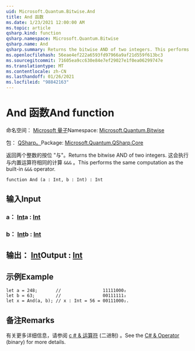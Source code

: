 ```yaml
---
uid: Microsoft.Quantum.Bitwise.And
title: And 函数
ms.date: 1/23/2021 12:00:00 AM
ms.topic: article
qsharp.kind: function
qsharp.namespace: Microsoft.Quantum.Bitwise
qsharp.name: And
qsharp.summary: Returns the bitwise AND of two integers. This performs the same computation as the built-in `&&&` operator.
ms.openlocfilehash: 56eae4ef222a6593fd97966a9af21d559f613bc3
ms.sourcegitcommit: 71605ea9cc630e84e7ef29027e1f0ea06299747e
ms.translationtype: MT
ms.contentlocale: zh-CN
ms.lasthandoff: 01/26/2021
ms.locfileid: "98842163"
---
```

# <a name="and-function"></a><span data-ttu-id="f6fd6-102">And 函数</span><span class="sxs-lookup"><span data-stu-id="f6fd6-102">And function</span></span>

<span data-ttu-id="f6fd6-103">命名空间： [Microsoft 量子](xref:Microsoft.Quantum.Bitwise)</span><span class="sxs-lookup"><span data-stu-id="f6fd6-103">Namespace: [Microsoft.Quantum.Bitwise](xref:Microsoft.Quantum.Bitwise)</span></span>

<span data-ttu-id="f6fd6-104">包： [QSharp。](https://nuget.org/packages/Microsoft.Quantum.QSharp.Core)</span><span class="sxs-lookup"><span data-stu-id="f6fd6-104">Package: [Microsoft.Quantum.QSharp.Core](https://nuget.org/packages/Microsoft.Quantum.QSharp.Core)</span></span>


<span data-ttu-id="f6fd6-105">返回两个整数的按位 "与"。</span><span class="sxs-lookup"><span data-stu-id="f6fd6-105">Returns the bitwise AND of two integers.</span></span>
<span data-ttu-id="f6fd6-106">这会执行与内置运算符相同的计算 `&&&` 。</span><span class="sxs-lookup"><span data-stu-id="f6fd6-106">This performs the same computation as the built-in `&&&` operator.</span></span>

```qsharp
function And (a : Int, b : Int) : Int
```


## <a name="input"></a><span data-ttu-id="f6fd6-107">输入</span><span class="sxs-lookup"><span data-stu-id="f6fd6-107">Input</span></span>

### <a name="a--int"></a><span data-ttu-id="f6fd6-108">a： [Int](xref:microsoft.quantum.lang-ref.int)</span><span class="sxs-lookup"><span data-stu-id="f6fd6-108">a : [Int](xref:microsoft.quantum.lang-ref.int)</span></span>




### <a name="b--int"></a><span data-ttu-id="f6fd6-109">b： [Int](xref:microsoft.quantum.lang-ref.int)</span><span class="sxs-lookup"><span data-stu-id="f6fd6-109">b : [Int](xref:microsoft.quantum.lang-ref.int)</span></span>





## <a name="output--int"></a><span data-ttu-id="f6fd6-110">输出： [Int](xref:microsoft.quantum.lang-ref.int)</span><span class="sxs-lookup"><span data-stu-id="f6fd6-110">Output : [Int](xref:microsoft.quantum.lang-ref.int)</span></span>



## <a name="example"></a><span data-ttu-id="f6fd6-111">示例</span><span class="sxs-lookup"><span data-stu-id="f6fd6-111">Example</span></span>

```qsharp
let a = 248;       //                11111000₂
let b = 63;        //                00111111₂
let x = And(a, b); // x : Int = 56 = 00111000₂.
```

## <a name="remarks"></a><span data-ttu-id="f6fd6-112">备注</span><span class="sxs-lookup"><span data-stu-id="f6fd6-112">Remarks</span></span>

<span data-ttu-id="f6fd6-113">有关更多详细信息，请参阅 [c # &amp; 运算符](https://docs.microsoft.com/dotnet/csharp/language-reference/operators/and-operator) (二进制) 。</span><span class="sxs-lookup"><span data-stu-id="f6fd6-113">See the [C# &amp; Operator](https://docs.microsoft.com/dotnet/csharp/language-reference/operators/and-operator) (binary) for more details.</span></span>